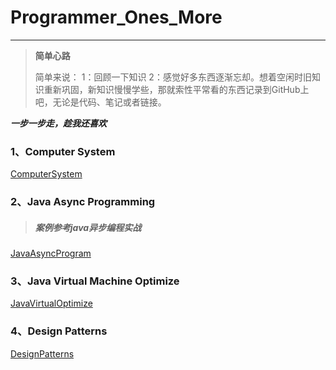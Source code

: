 # Programmer_Ones_More
------

> **简单心路**
>
> 简单来说：
> 1：回顾一下知识
>   2：感觉好多东西逐渐忘却。想着空闲时旧知识重新巩固，新知识慢慢学些，那就索性平常看的东西记录到GitHub上吧，无论是代码、笔记或者链接。

***一步一步走，趁我还喜欢***

### 1、Computer System

<a href = "https://github.com/GingJing/Programmer_Ones_More/tree/master/ComputerSystem">ComputerSystem</a>

### 2、Java Async Programming

> ##### 案例参考java异步编程实战

<a href = "https://github.com/GingJing/Programmer_Ones_More/tree/master/JavaAsyncProgram">JavaAsyncProgram</a>

### 3、Java Virtual Machine Optimize

<a href = "https://github.com/GingJing/Programmer_Ones_More/tree/master/JavaVirtualOptimize">JavaVirtualOptimize</a>

### 4、Design Patterns

<a href = "https://github.com/GingJing/Programmer_Ones_More/tree/master/study_demo/DesignPatterns03">DesignPatterns</a>
